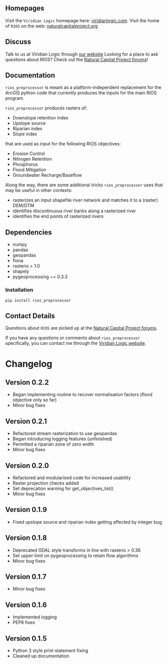 Homepages
---------

Visit the  `Viridian Logic` homepage here: [viridianlogic.com](https://viridianlogic.com).
Visit the home of `RIOS` on the web: [naturalcapitalproject.org](https://www.naturalcapitalproject.org/software/#rios)

Discuss
-------

Talk to us at Viridian Logic through [our website](http://viridianlogic.com/#contactus)
Looking for a place to ask questions about RIOS? Check out the <a href="http://forums.naturalcapitalproject.org/index.php?p=/categories/rios">Natural Capital Project forums</a>!
 
Documentation
-------------

`rios_preprocessor` is meant as a platform-independent replacement for the ArcGIS python code that currently
produces the inputs for the main RIOS program.

`rios_preprocessor` produces rasters of:

* Downslope retention index
* Upslope source
* Riparian index
* Slope index

that are used as input for the following RIOS objectives:

* Erosion Control
* Nitrogen Retention
* Phosphorus
* Flood Mitigation
* Groundwater Recharge/Baseflow

Along the way, there are some additional tricks `rios_preprocessor` uses that may be useful in other contexts:

* rasterizes an input shapefile river network and matches it to a (raster) DEM/DTM
* identifies discontinuous river banks along a rasterized river
* identifies the end points of rasterized rivers

## Dependencies

* numpy
* pandas
* geopandas
* fiona
* rasterio > 1.0
* shapely
* pygeoprocessing ~= 0.3.3

### Installation

`pip install rios_preprocessor`

## Contact Details

Questions about `RIOS` are picked up at the <a href="http://forums.naturalcapitalproject.org/index.php?p=/categories/rios">Natural Capital Project forums</a>.

If you have any questions or comments about `rios_preprocessor` specifically, you can contact me through the [Viridian Logic website](http://viridianlogic.com/#contactus).

# Changelog

## Version 0.2.2
* Began implementing routine to recover normalisation factors (flood objective only so far)
* Minor bug fixes

## Version 0.2.1

* Refactored stream rasterization to use geopandas
* Began introducing logging features (unfinished)
* Permitted a riparian zone of zero width
* Minor bug fixes

## Version 0.2.0

* Refactored and modularised code for increased usability
* Raster projection checks added
* Set deprecation warning for get_objectives_list()
* Minor bug fixes

## Version 0.1.9

* Fixed upslope source and riparian index getting affected by integer bug

## Version 0.1.8

* Deprecated GDAL style transforms in line with rasterio > 0.36
* Set upper limit on pygeoprocessing to retain flow algorithms
* Minor bug fixes

## Version 0.1.7

* Minor bug fixes

## Version 0.1.6

* Implemented logging
* PEP8 fixes

## Version 0.1.5

* Python 3 style print statement fixing
* Cleaned up documentation

